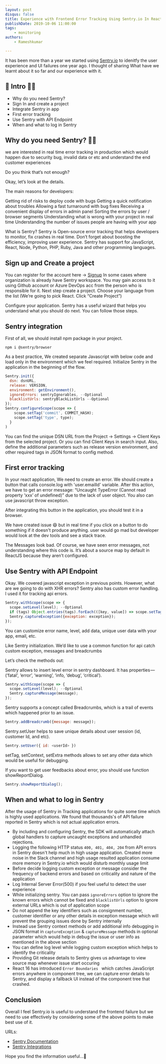 ```yaml
---
layout: post
disqus: false
title: Experience with Frontend Error Tracking Using Sentry.io In React Apps
publishDate: 2019-10-06 11:00:00
tags: 
    - monitoring
authors:
    - Rameshkumar

---
```



It has been more than a year we started using [Sentry.io](https://sentry.io) to idenitfy the user experience and UI failures one year ago. I thought of sharing What have we learnt about it so far and our experience with it.
## 📄 Intro  🏊‍♀️
- Why do you need Sentry?
- Sign In and create a project
- Integrate Sentry in app
- First error tracking
- Use Sentry with API Endpoint
- When and what to log in Sentry

##  Why do you need Sentry?  🏊‍♀️

we are interested in real time error tracking in production which would happen due to security bug, invalid data or etc and understand the end customer experiences

Do you think that’s not enough? 

Okay, let’s look at the details.

The main reasons for developers:

Getting rid of risks to deploy code with bugs
Getting a quick notification about troubles
Allowing a fast turnaround with bug fixes
Receiving a convenient display of errors in admin panel
Sorting the errors by user / browser segments
Understanding what is wrong with your project in real time
Understanding the number of issues people are having with your app


What is Sentry?
Sentry is Open-source error tracking that helps developers to monitor, fix crashes in real time. Don’t forget about boosting the efficiency, improving user experience. Sentry has support for JavaScript, React, Node, Python, PHP, Ruby, Java and other programming languages.

## Sign up and Create a project
You can register for the account here -> [Signup](https://sentry.io/signup/)
In some cases where organization is already have Sentry workspace. You may gain access to it using Github account or Azure DevOps acc from the person who is responsible for it. 
Next step create a project.
Choose your language from the list
(We’re going to pick React. Click “Create Project”)

Configure your application. Sentry has a useful wizard that helps you understand what you should do next. You can follow those steps. 

## Sentry integration
First of all, we should install npm package in your project.

```
npm i @sentry/browser
```

As a best practice, We created separate Javascript with below code and load only in the environment which we feel required.
Initialize Sentry in the application in the beginning of the flow. 

```js
Sentry.init({
  dsn: dsnURL,
  release: VERSION,
  environment: getEnvironment(),
  ignoreErrors: sentryIgnorables, --Optional
  blacklistUrls: sentryBlackListUrls --Optional
});
Sentry.configureScope(scope => {
    scope.setTag('commit', COMMIT_HASH);
    scope.setTag('type', type);
  }
)
```

You can find the unique DSN URL from the Project -> Settings -> Client Keys from the selected project. Or you can find Client Keys in search input.
Also, define the additional parameters such as release version environment, and other required tags in JSON format to config method. 



## First error tracking

In your react application, We need to create an error. We should create a button that calls console.log with 'user.emailId' variable. 
After this action, we have to get an error message: “Uncaught TypeError (Cannot read property ‘xxx’ of undefined)” due to the lack of user object. You also can use javascript throw exception.

After integrating this button in the application, you should test it in a browser.

We have created issue 😄 but in real time if you click on a button to do something if it doesn't produce anything. user would go mad but developer would look at the dev tools and see a stack trace.

The Messages look bad. Of course, we have seen error messages, not understanding where this code is. It’s about a source map by default in ReactJS because they aren’t configured.


## Use Sentry with API Endpoint

Okay. We covered javascript exception in previous points. However, what are we going to do with XHR errors?
Sentry also has custom error handling. I used it for tracking api errors.

```js
Sentry.withScope(scope => {
  scope.setLevel(level); --Optional
  if (tags) Object.entries(tags).forEach(([key, value]) => scope.setTag(key, value)); -optional
  Sentry.captureException({exception: exception});
});
```

You can customize error name, level, add data, unique user data with your app, email, etc.

Like Sentry initialization. We’d like to use a common function for api catch custom exception, messages and breadcrumbs

Let’s check the methods out:

Sentry allows to insert level error in sentry dashboard. It has properties — (‘fatal’, ‘error’, ‘warning’, ‘info, ‘debug’, ‘critical’).

```js
Sentry.withScope(scope => {
  scope.setLevel(level); --Optional
  Sentry.captureMessage(message);
});
```

Sentry supports a concept called Breadcrumbs, which is a trail of events which happened prior to an issue.

```js
Sentry.addBreadcrumb({message: message});
```


Sentry.setUser helps to save unique details about user session (id, customer Id, and etc).

```js
Sentry.setUser({ id: <userId> })
```
setTag, setContext, setExtra methods allows to set any other data which would be useful for debugging.

If you want to get user feedbacks about error, you should use function showReportDialog.

```js
Sentry.showReportDialog();
```

## When and what to log in Sentry

After the usage of Sentry in Tracking applications for quite some time which is highly used applications. We found that thousands's of API failure reported in Sentry which is not actual application errors.

- By including and configuring Sentry, the SDK will automatically attach global handlers to capture uncaught exceptions and unhandled rejections.
- Logging the following HTTP status ```400, 401, 404, 204``` from API errors in Sentry doesn't help much in high usage application. Created more noise in the Slack channel and high usage resulted application consume more memory in Sentry.io which would disturb monthly usage limit 
- Before decide logging custom exception or message consider the frequency of backend errors and based on criticality and nature of the application
- Log Internal Server Error(500) if you feel useful to detect the user experience
- While initializing sentry. You can pass ``ignoreErrors`` option to ignore the known errors which cannot be fixed and ``blacklistUrls`` option to ignore external URLs which is out of application scope
- Do not append the key identifiers such as consignment number, customer identifier or any other details in exception message which will prevent the grouping issues done by Sentry internally    
- Instead use Sentry context methods or add additional info debugging in JSON format in `captureException` & `captureMessage` methods in optional parameter which would help in debug the issue or user info as mentioned in the above section
- You can define log level while logging custom exception which helps to identify the criticality
- Providing Git release details to Sentry gives us advantage to view source map whenever issue start occuring
- React 16 has introduced `Error Boundaries ` which catches JavaScript errors anywhere in component tree, we can capture error details to Sentry, and display a fallback UI instead of the component tree that crashed.   

## Conclusion

Overall I feel Sentry.io is useful to understand the frontend failure but we need to use effectively by considering some of the above points to make best use of it.

URLs:
- [Sentry Documentation](https://docs.sentry.io/error-reporting/quickstart/?platform=javascript)
- [Sentry Integrations](https://sentry.io/integrations/)
 

Hope you find the information useful...🙌

